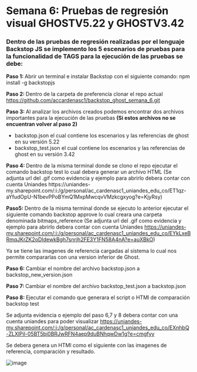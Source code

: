 # Semana 6: Pruebas de regresión visual GHOSTV5.22 y GHOSTV3.42
 
 <h3>Dentro de las pruebas de regresión realizadas por el lenguaje Backstop JS se implemento los 5 escenarios de pruebas para la funcionalidad de TAGS para la ejecución de las pruebas se debe:</h3>
 
 <b>Paso 1: </b>
 Abrir un terminal e instalar Backstop con el siguiente comando: npm install -g backstopjs
 
 <b>Paso 2: </b>
 Dentro de la carpeta de preferencia clonar el repo actual  https://github.com/accardenasc1/backstop_ghost_semana_6.git
 
 <b>Paso 3: </b>
 Al analizar los archivos creados podemos encontrar dos archivos importantes para la ejecución de las pruebas <b>(Si estos archivos no se encuentran volver al paso 2)  </b>
  <ul> <li> backstop.json el cual contiene los escenarios y las referencias de ghost en su versión 5.22 </li>
       <li> backstop_test.json el cual contiene los escenarios y las referencias de ghost en su versión 3.42 </li> </ul>
 <b>Paso 4: </b>
 Dentro de la misma terminal donde se clono el repo ejecutar el comando backstop test lo cual debera generar un archivo HTML (Se adjunta url del .gif como evidencia y ejemplo para abrirlo debera contar con cuenta Uniandes https://uniandes-my.sharepoint.com/:i:/g/personal/ac_cardenasc1_uniandes_edu_co/ET1qz-aYfudOpU-N1bevPPoBYmQ1MxpMwcqvVMzkcgxyog?e=KjyRsy)
 
 <b>Paso5: </b>
 Dentro de la misma terminal donde se ejecuto lo anterior ejecutar el siguiente comando backstop approve lo cual creara una carpeta denominada bitmaps_reference (Se adjunta url del .gif como evidencia y ejemplo para abrirlo debera contar con cuenta Uniandes https://uniandes-my.sharepoint.com/:i:/g/personal/ac_cardenasc1_uniandes_edu_co/EYkLxeBRmqJKrZK2oDIdewkBgh7snrjh2FE3Y1FN58A4nA?e=auXBkO)
 
 Ya se tiene las imagenes de referencia cargadas al sistema lo cual nos permite compararlas con una version inferior de Ghost.
 
 <b>Paso 6: </b>
 Cambiar el nombre del archivo backstop.json a backstop_new_version.json
 
 <b>Paso 7: </b>
 Cambiar el nombre del archivo backstop_test.json a backstop.json
 
 <b>Paso 8: </b>
 Ejecutar el comando que generara el script o HTMl de comparación backstop test
 
 Se adjunta evidencia o ejemplo del paso 6,7 y 8 debera contar con una cuenta uniandes para poder visualizar https://uniandes-my.sharepoint.com/:i:/g/personal/ac_cardenasc1_uniandes_edu_co/EXnhbQ-ZLXlPil-05BT5bj0BRJwRFN4aep9duBNhqwDw1g?e=cmgfyy
 
 Se debera genera un HTMl como el siguiente con las imagenes de referencia, comparación y resultado.
 
 ![image](https://user-images.githubusercontent.com/111259182/202930713-2d3974b5-bc3e-4873-b08f-9bb5638ce425.png)

 
 
 
